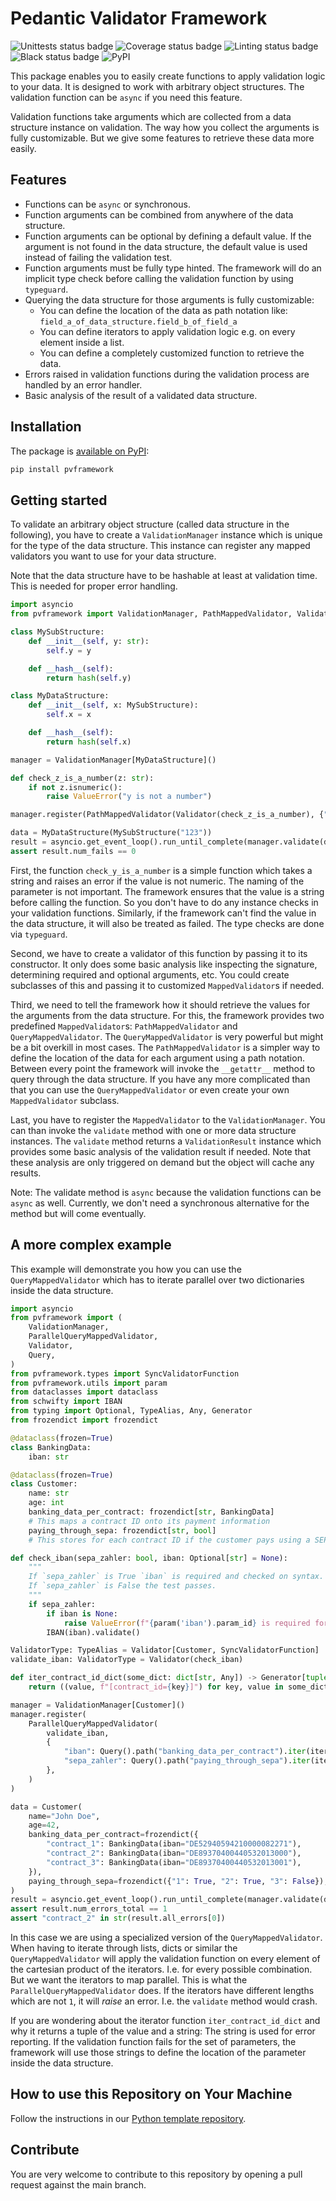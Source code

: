 # Pedantic Validator Framework

![Unittests status badge](https://github.com/Hochfrequenz/pedantic-validator-framework/workflows/Unittests/badge.svg)
![Coverage status badge](https://github.com/Hochfrequenz/pedantic-validator-framework/workflows/Coverage/badge.svg)
![Linting status badge](https://github.com/Hochfrequenz/pedantic-validator-framework/workflows/Linting/badge.svg)
![Black status badge](https://github.com/Hochfrequenz/pedantic-validator-framework/workflows/Formatting/badge.svg)
![PyPI](https://img.shields.io/pypi/v/pvframework)


This package enables you to easily create functions to apply validation logic to your data. It is designed
to work with arbitrary object structures. The validation function can be `async` if you need this feature.

Validation functions take arguments which are collected from a data structure instance on validation. The way how you
collect the arguments is fully customizable. But we give some features to retrieve these data more easily.

## Features
- Functions can be `async` or synchronous.
- Function arguments can be combined from anywhere of the data structure.
- Function arguments can be optional by defining a default value. If the argument is not found in the data structure,
  the default value is used instead of failing the validation test.
- Function arguments must be fully type hinted. The framework will do an implicit type check before calling the
  validation function by using `typeguard`.
- Querying the data structure for those arguments is fully customizable:
  - You can define the location of the data as path notation like: `field_a_of_data_structure.field_b_of_field_a`
  - You can define iterators to apply validation logic e.g. on every element inside a list.
  - You can define a completely customized function to retrieve the data.
- Errors raised in validation functions during the validation process are handled by an error handler.
- Basic analysis of the result of a validated data structure.

## Installation
The package is [available on PyPI](https://pypi.org/project/pvframework/):
```bash
pip install pvframework
```

## Getting started
To validate an arbitrary object structure (called data structure in the following), you have to create a
`ValidationManager` instance which is unique for the type of the data structure. This instance can
register any mapped validators you want to use for your data structure.

Note that the data structure have to be hashable at least at validation time. This is needed for proper error handling.

```python
import asyncio
from pvframework import ValidationManager, PathMappedValidator, Validator

class MySubStructure:
    def __init__(self, y: str):
        self.y = y

    def __hash__(self):
        return hash(self.y)

class MyDataStructure:
    def __init__(self, x: MySubStructure):
        self.x = x

    def __hash__(self):
        return hash(self.x)

manager = ValidationManager[MyDataStructure]()

def check_z_is_a_number(z: str):
    if not z.isnumeric():
        raise ValueError("y is not a number")

manager.register(PathMappedValidator(Validator(check_z_is_a_number), {"z": "x.y"}))

data = MyDataStructure(MySubStructure("123"))
result = asyncio.get_event_loop().run_until_complete(manager.validate(data))
assert result.num_fails == 0
```

First, the function `check_y_is_a_number` is a simple function which takes a string and raises an error if the value
is not numeric. The naming of the parameter is not important.
The framework ensures that the value is a string before calling the function. So you don't have to do any instance
checks in your validation functions. Similarly, if the framework can't find the value in the data structure, it will
also be treated as failed. The type checks are done via `typeguard`.

Second, we have to create a validator of this function by passing it to its constructor. It only does some basic
analysis like inspecting the signature, determining required and optional arguments, etc. You could create subclasses
of this and passing it to customized `MappedValidator`s if needed.

Third, we need to tell the framework how it should retrieve the values for the arguments from the data structure.
For this, the framework provides two predefined `MappedValidator`s: `PathMappedValidator` and `QueryMappedValidator`.
The `QueryMappedValidator` is very powerful but might be a bit overkill in most cases. The `PathMappedValidator` is
a simpler way to define the location of the data for each argument using a path notation.
Between every point the framework will invoke  the `__getattr__` method to query through the data structure.
If you have any more complicated than that you can use the `QueryMappedValidator` or even create your own
`MappedValidator` subclass.

Last, you have to register the `MappedValidator` to the `ValidationManager`. You can than invoke the `validate`
method with one or more data structure instances. The `validate` method returns a `ValidationResult` instance which
provides some basic analysis of the validation result if needed. Note that these analysis are only triggered on
demand but the object will cache any results.

Note: The validate method is `async` because the validation functions can be `async` as well. Currently, we don't need
a synchronous alternative for the method but will come eventually.

## A more complex example

This example will demonstrate you how you can use the `QueryMappedValidator` which has to iterate parallel over
two dictionaries inside the data structure.

```python
import asyncio
from pvframework import (
    ValidationManager,
    ParallelQueryMappedValidator,
    Validator,
    Query,
)
from pvframework.types import SyncValidatorFunction
from pvframework.utils import param
from dataclasses import dataclass
from schwifty import IBAN
from typing import Optional, TypeAlias, Any, Generator
from frozendict import frozendict

@dataclass(frozen=True)
class BankingData:
    iban: str

@dataclass(frozen=True)
class Customer:
    name: str
    age: int
    banking_data_per_contract: frozendict[str, BankingData]
    # This maps a contract ID onto its payment information
    paying_through_sepa: frozendict[str, bool]
    # This stores for each contract ID if the customer pays using a SEPA mandate

def check_iban(sepa_zahler: bool, iban: Optional[str] = None):
    """
    If `sepa_zahler` is True `iban` is required and checked on syntax.
    If `sepa_zahler` is False the test passes.
    """
    if sepa_zahler:
        if iban is None:
            raise ValueError(f"{param('iban').param_id} is required for sepa_zahler")
        IBAN(iban).validate()

ValidatorType: TypeAlias = Validator[Customer, SyncValidatorFunction]
validate_iban: ValidatorType = Validator(check_iban)

def iter_contract_id_dict(some_dict: dict[str, Any]) -> Generator[tuple[Any, str], None, None]:
    return ((value, f"[contract_id={key}]") for key, value in some_dict.items())

manager = ValidationManager[Customer]()
manager.register(
    ParallelQueryMappedValidator(
        validate_iban,
        {
            "iban": Query().path("banking_data_per_contract").iter(iter_contract_id_dict).path("iban"),
            "sepa_zahler": Query().path("paying_through_sepa").iter(iter_contract_id_dict),
        },
    )
)

data = Customer(
    name="John Doe",
    age=42,
    banking_data_per_contract=frozendict({
        "contract_1": BankingData(iban="DE52940594210000082271"),
        "contract_2": BankingData(iban="DE89370400440532013000"),
        "contract_3": BankingData(iban="DE89370400440532013001"),
    }),
    paying_through_sepa=frozendict({"1": True, "2": True, "3": False}),
)
result = asyncio.get_event_loop().run_until_complete(manager.validate(data))
assert result.num_errors_total == 1
assert "contract_2" in str(result.all_errors[0])
```

In this case we are using a specialized version of the `QueryMappedValidator`. When having to iterate through
lists, dicts or similar the `QueryMappedValidator` will apply the validation function on every element of the
cartesian product of the iterators. I.e. for every possible combination. But we want the iterators to map
parallel. This is what the `ParallelQueryMappedValidator` does. If the iterators have different lengths which are not
`1`, it will *raise* an error. I.e. the `validate` method would crash.

If you are wondering about the iterator function `iter_contract_id_dict` and why it returns a tuple of the value and
a string:
The string is used for error reporting. If the validation function fails for the set of parameters, the framework
will use those strings to define the location of the parameter inside the data structure.


## How to use this Repository on Your Machine

Follow the instructions in our [Python template repository](https://github.com/Hochfrequenz/python_template_repository#how-to-use-this-repository-on-your-machine).

## Contribute

You are very welcome to contribute to this repository by opening a pull request against the main branch.
